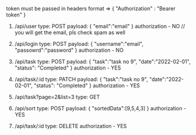 token must be passed in headers format =>   { "Authorization" : "Bearer token" }


1. /api/user
   type: POST
   payload: {
   "email":"email"
   }
   authorization - NO
   // you will get the email, pls check spam as well

2. /api/login
   type: POST
   payload: {
   "username":"email",
   "passowrd":"password"
   }
   authorization - NO

3. /api/task
   type: POST
   payload: {
   "task":"task no 9",
   "date":"2022-02-01",
   "status": "Completed"
   }
   authorization - YES

4. /api/task/:id
   type: PATCH
   payload: {
   "task":"task no 9",
   "date":"2022-02-01",
   "status": "Completed"
   }
   authorization - YES

5. /api/task?page=2&list=3
   type: GET

6. /api/sort
   type: POST
   payload: {
   "sortedData":[9,5,4,3]
   }
authorization - YES

7. /api/task/:id
   type: DELETE
authorization - YES